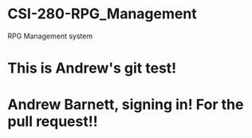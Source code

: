 # CSI-280-RPG_Management
RPG Management system
# This is Andrew's git test!
# Andrew Barnett, signing in!  For the pull request!!